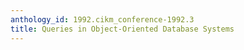 ```yaml
---
anthology_id: 1992.cikm_conference-1992.3
title: Queries in Object-Oriented Database Systems
---
```

